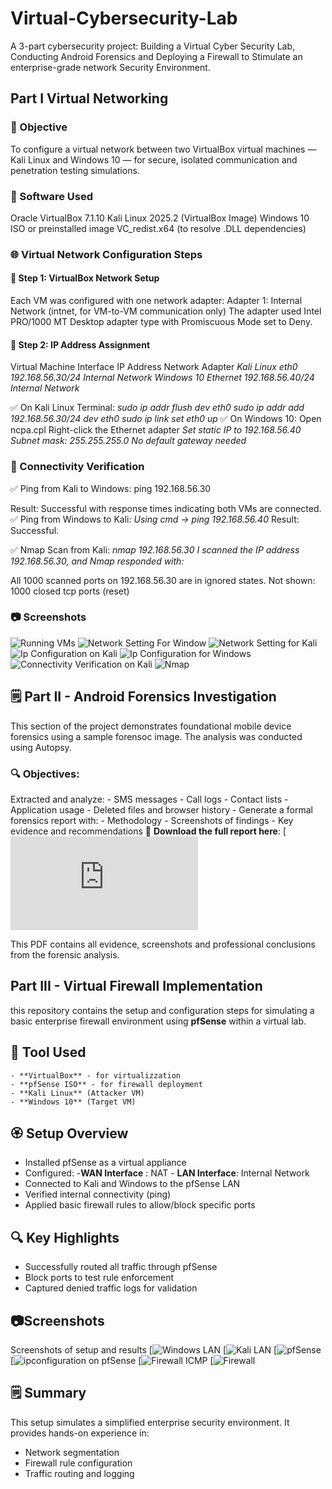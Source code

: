 # Virtual-Cybersecurity-Lab
A 3-part cybersecurity project: Building a Virtual Cyber Security Lab, Conducting Android Forensics and Deploying a Firewall to Stimulate an enterprise-grade network Security Environment.
## Part I Virtual Networking
### 🎯 Objective
To configure a virtual network between two VirtualBox virtual machines — Kali Linux and Windows 10 — for secure, isolated communication and penetration testing simulations.

### 💾 Software Used
Oracle VirtualBox 7.1.10
Kali Linux 2025.2 (VirtualBox Image)
Windows 10 ISO or preinstalled image
VC_redist.x64 (to resolve .DLL dependencies)

### 🌐 Virtual Network Configuration Steps
#### 📡 Step 1: VirtualBox Network Setup
Each VM was configured with one network adapter:
Adapter 1: Internal Network (intnet, for VM-to-VM communication only)
The adapter used Intel PRO/1000 MT Desktop adapter type with Promiscuous Mode set to Deny.

#### 🔗 Step 2: IP Address Assignment

Virtual Machine	Interface	IP Address	Network Adapter
*Kali Linux	eth0	192.168.56.30/24	Internal Network*
*Windows 10	Ethernet	192.168.56.40/24	Internal Network*
			
✅ On Kali Linux Terminal:
*sudo ip addr flush dev eth0*
*sudo ip addr add 192.168.56.30/24 dev eth0*
*sudo ip link set eth0 up*
✅ On Windows 10:
Open ncpa.cpl
Right-click the Ethernet adapter
*Set static IP to 192.168.56.40*
*Subnet mask: 255.255.255.0*
*No default gateway needed*

### 🔗 Connectivity Verification
✅ Ping from Kali to Windows:
ping 192.168.56.30

Result: Successful with response times indicating both VMs are connected.
✅ Ping from Windows to Kali:
*Using cmd → ping 192.168.56.40*
Result: Successful.

✅ Nmap Scan from Kali:
*nmap 192.168.56.30*
*I scanned the IP address 192.168.56.30, and Nmap responded with:*

All 1000 scanned ports on 192.168.56.30 are in ignored states.
Not shown: 1000 closed tcp ports (reset)

### 📷 Screenshots
![Running VMs](https://github.com/AAVivian/Virtual-Cybersecurity-Lab/blob/main/Running%20VMs.png)
![Network Setting For Window](https://github.com/AAVivian/Virtual-Cybersecurity-Lab/blob/main/Network%20Setting%20for%20Windows%20VM.png)
![Network Setting for Kali](https://github.com/AAVivian/Virtual-Cybersecurity-Lab/blob/main/Network%20Setting%20for%20Kali%20VM.png)
![Ip Configuration on Kali](https://github.com/AAVivian/Virtual-Cybersecurity-Lab/blob/main/Ip%20address%20Configuration%20on%20Kali.png)
![Ip Configuration for Windows]( https://github.com/AAVivian/Virtual-Cybersecurity-Lab/blob/main/VirtualBox_Windows_25_06_2025_17_24_09.png)
![Connectivity Verification on Kali]( https://github.com/AAVivian/Virtual-Cybersecurity-Lab/blob/main/Connectivity%20Verification%20on%20Kali.png)
![Nmap]( https://github.com/AAVivian/Virtual-Cybersecurity-Lab/blob/main/NMAP.png)

## 🗒️ Part II - Android Forensics Investigation
This section of the project demonstrates foundational mobile device forensics using a sample forensoc image. The analysis was conducted using Autopsy.
### 🔍 Objectives:
Extracted and analyze:
	- SMS messages
 	- Call logs
  	- Contact lists
   	- Application usage
    	- Deleted files and browser history
     - Generate a formal forensics report with:
     	- Methodology
      	- Screenshots of findings
       	- Key evidence and recommendations
📂 **Download the full report here**: [![Download PDF](https://github.com/AAVivian/Virtual-Cybersecurity-Lab/blob/main/Android%20Forensic%20Investigation%20-%20Vivian%20Adewale-Abiola.pdf)

This PDF contains all evidence, screenshots and professional conclusions from the forensic analysis.

## Part III - Virtual Firewall Implementation
this repository contains the setup and configuration steps for simulating a basic enterprise firewall environment using **pfSense** within a virtual lab.
## 🧰 Tool Used
	- **VirtualBox** - for virtualizzation
 	- **pfSense ISO** - for firewall deployment
  	- **Kali Linux** (Attacker VM)
   	- **Windows 10** (Target VM)
## 🏵 Setup Overview
- Installed pfSense as a virtual appliance
- Configured: -**WAN Interface** : NAT - **LAN Interface**: Internal Network
- Connected to Kali and Windows to the pfSense LAN
- Verified internal connectivity (ping)
- Applied basic firewall rules to allow/block specific ports
## 🔍 Key Highlights
- Successfully routed all traffic through pfSense
- Block ports to test rule enforcement
- Captured denied traffic logs for validation
## 📷Screenshots
Screenshots of setup and results 
[![Windows LAN](https://github.com/AAVivian/Virtual-Cybersecurity-Lab/blob/main/LAN%20Network%20setting%20for%20PfSense%20-%20WINDOWS.png)
[![Kali LAN](https://github.com/AAVivian/Virtual-Cybersecurity-Lab/blob/main/LAN%20Network%20setting%20for%20PfSense%20-%20KALI.png)
[![pfSense](https://github.com/AAVivian/Virtual-Cybersecurity-Lab/blob/main/LAN%20Network%20Setting%20for%20PfSense.png)
[![ipconfiguration on pfSense](https://github.com/AAVivian/Virtual-Cybersecurity-Lab/blob/main/pfsense%20IPConfig.png)
[![Firewall ICMP](https://github.com/AAVivian/Virtual-Cybersecurity-Lab/blob/main/firewal%20icmp.png)
[![Firewall](https://github.com/AAVivian/Virtual-Cybersecurity-Lab/blob/main/firewall.png)
## 🗒️ Summary
This setup simulates a simplified enterprise security environment. It provides hands-on experience in:
- Network segmentation
- Firewall rule configuration
- Traffic routing and logging
